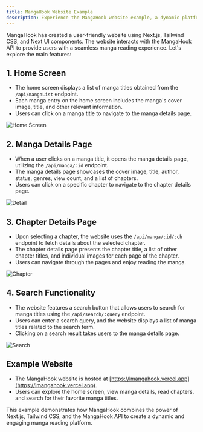 ```yaml
---
title: MangaHook Website Example
description: Experience the MangaHook website example, a dynamic platform crafted with Next.js, Tailwind CSS, and Next UI components. Seamlessly interacting with the MangaHook API, the website offers users a captivating manga reading experience. Explore key features, including the Home Screen with a curated list of manga titles, Manga Details Page showcasing detailed information, Chapter Details Page for immersive reading, and a powerful Search Functionality. Check out the example website at https://lmangahook.vercel.app to navigate the home screen, delve into manga details, read chapters, and effortlessly search for favorite titles. Witness how MangaHook combines technologies to create a user-friendly and engaging manga reading platform.
---
```

MangaHook has created a user-friendly website using Next.js, Tailwind CSS, and Next UI components. The website interacts with the MangaHook API to provide users with a seamless manga reading experience. Let's explore the main features:

## 1. Home Screen

- The home screen displays a list of manga titles obtained from the `/api/mangaList` endpoint.
- Each manga entry on the home screen includes the manga's cover image, title, and other relevant information.
- Users can click on a manga title to navigate to the manga details page.

![Home Screen](/screenshot/list.png)
## 2. Manga Details Page

- When a user clicks on a manga title, it opens the manga details page, utilizing the `/api/manga/:id` endpoint.
- The manga details page showcases the cover image, title, author, status, genres, view count, and a list of chapters.
- Users can click on a specific chapter to navigate to the chapter details page.

![Detail](/screenshot/detail.png)
## 3. Chapter Details Page

- Upon selecting a chapter, the website uses the `/api/manga/:id/:ch` endpoint to fetch details about the selected chapter.
- The chapter details page presents the chapter title, a list of other chapter titles, and individual images for each page of the chapter.
- Users can navigate through the pages and enjoy reading the manga.

![Chapter](/screenshot/chapter.png)
## 4. Search Functionality

- The website features a search button that allows users to search for manga titles using the `/api/search/:query` endpoint.
- Users can enter a search query, and the website displays a list of manga titles related to the search term.
- Clicking on a search result takes users to the manga details page.

![Search](/screenshot/search.png)
## Example Website

- The MangaHook website is hosted at [https://lmangahook.vercel.app](https://lmangahook.vercel.app).
- Users can explore the home screen, view manga details, read chapters, and search for their favorite manga titles.

This example demonstrates how MangaHook combines the power of Next.js, Tailwind CSS, and the MangaHook API to create a dynamic and engaging manga reading platform.
